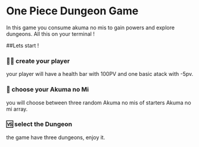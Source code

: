 # One Piece Dungeon Game
In this game you consume akuma no mis to gain powers and explore dungeons.
All this on your terminal !

##Lets start !
### 🧑🏽 create your player
your player will have a health bar with 100PV and one basic atack with -5pv.
### 🍇 choose your Akuma no Mi
you will choose between three random Akuma no mis of starters Akuma no mi array.
### 🆚 select the Dungeon
the game have three dungeons, enjoy it.
